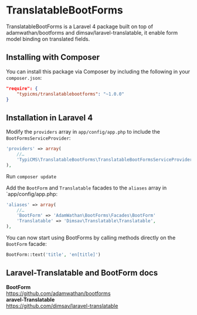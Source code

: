 # TranslatableBootForms

TranslatableBootForms is a Laravel 4 package built on top of adamwathan/bootforms and dimsav/laravel-translatable, it enable form model binding on translated fields.

## Installing with Composer

You can install this package via Composer by including the following in your `composer.json`:

```json
"require": {
    "typicms/translatablebootforms": "~1.0.0"
}
```

## Installation in Laravel 4

Modify the `providers` array in `app/config/app.php` to include the `BootFormsServiceProvider`:

```php
'providers' => array(
    //…
    'TypiCMS\TranslatableBootForms\TranslatableBootFormsServiceProvider'
),
```

Run ```composer update```

Add the `BootForm` and `Translatable` facades to the `aliases` array in `app/config/app.php:

```php
'aliases' => array(
    //…
    'BootForm' => 'AdamWathan\BootForms\Facades\BootForm'
    'Translatable' => 'Dimsav\Translatable\Translatable',
),
```

You can now start using BootForms by calling methods directly on the `BootForm` facade:

```php
BootForm::text('title', 'en[title]')
```

## Laravel-Translatable and BootForm docs

**BootForm**  
https://github.com/adamwathan/bootforms  
**aravel-Translatable**  
https://github.com/dimsav/laravel-translatable
